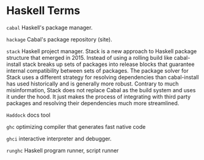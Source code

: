 # Haskell Terms


`cabal`
Haskell's package manager.

`hackage`
Cabal's package repository (site).

`stack` 
Haskell project manager.
Stack is a new approach to Haskell package structure that emerged in 2015.
Instead of using a rolling build like cabal-install stack breaks up sets of
packages into release blocks that guarantee internal compatibility between sets
of packages. The package solver for Stack uses a different strategy for resolving
dependencies than cabal-install has used historically and is generally more
robust.
Contrary to much misinformation, Stack does not replace Cabal as the
build system and uses it under the hood. It just makes the process of integrating with third party packages and resolving their dependencies much more
streamlined.

`Haddock`
docs tool
 
`ghc`
optimizing compiler that generates fast native code

`ghci`
interactive interpreter and debugger.

`runghc`
Haskell program runner, script runner

